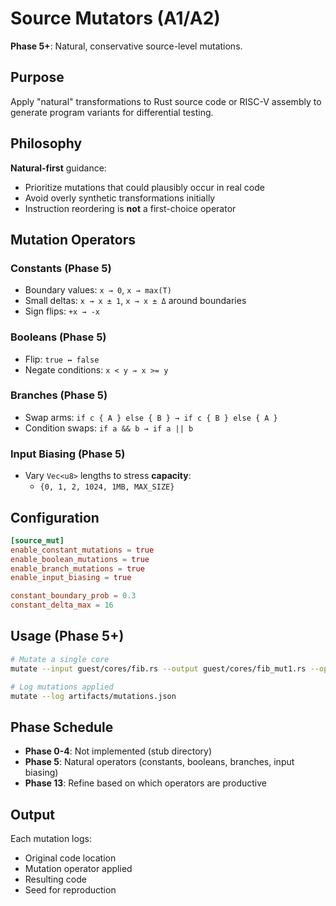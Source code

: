 # Source Mutators (A1/A2)

**Phase 5+**: Natural, conservative source-level mutations.

## Purpose

Apply "natural" transformations to Rust source code or RISC-V assembly to generate program variants for differential testing.

## Philosophy

**Natural-first** guidance:
- Prioritize mutations that could plausibly occur in real code
- Avoid overly synthetic transformations initially
- Instruction reordering is **not** a first-choice operator

## Mutation Operators

### Constants (Phase 5)
- Boundary values: `x → 0`, `x → max(T)`
- Small deltas: `x → x ± 1`, `x → x ± Δ` around boundaries
- Sign flips: `+x → -x`

### Booleans (Phase 5)
- Flip: `true ↔ false`
- Negate conditions: `x < y → x >= y`

### Branches (Phase 5)
- Swap arms: `if c { A } else { B } → if c { B } else { A }`
- Condition swaps: `if a && b → if a || b`

### Input Biasing (Phase 5)
- Vary `Vec<u8>` lengths to stress **capacity**:
  - `{0, 1, 2, 1024, 1MB, MAX_SIZE}`

## Configuration

```toml
[source_mut]
enable_constant_mutations = true
enable_boolean_mutations = true
enable_branch_mutations = true
enable_input_biasing = true

constant_boundary_prob = 0.3
constant_delta_max = 16
```

## Usage (Phase 5+)

```bash
# Mutate a single core
mutate --input guest/cores/fib.rs --output guest/cores/fib_mut1.rs --ops "const_boundary,bool_flip"

# Log mutations applied
mutate --log artifacts/mutations.json
```

## Phase Schedule

- **Phase 0-4**: Not implemented (stub directory)
- **Phase 5**: Natural operators (constants, booleans, branches, input biasing)
- **Phase 13**: Refine based on which operators are productive

## Output

Each mutation logs:
- Original code location
- Mutation operator applied
- Resulting code
- Seed for reproduction

